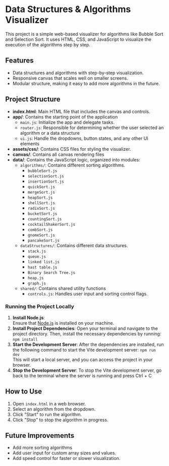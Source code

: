 # Data Structures & Algorithms Visualizer

This project is a simple web-based visualizer for algorithms like Bubble Sort and Selection Sort. It uses HTML, CSS, and JavaScript to visualize the execution of the algorithms step by step.

## Features
- Data structures and algorithms with step-by-step visualization.
- Responsive canvas that scales well on smaller screens.
- Modular structure, making it easy to add more algorithms in the future.

## Project Structure
- **index.html**: Main HTML file that includes the canvas and controls.
- **app/**: Contains the starting point of the application
  - `main.js`: Initialize the app and delegate tasks.
  - `router.js`: Responsible for determining whether the user selected an algorithm or a data structure
  - `ui.js`: Handle the dropdowns, button states, and any other UI elements
- **assets/css/**: Contains CSS files for styling the visualizer.
- **canvas/**: Contains all canvas rendering files
- **data/**: Contains the JavaScript logic, organized into modules:
  - `algorithms/`: Contains different sorting algorithms.
    - `bubbleSort.js`
    - `selectionSort.js`
    - `insertionSort.js`
    - `quickSort.js`
    - `mergeSort.js`
    - `heapSort.js`
    - `shellSort.js`
    - `radixSort.js`
    - `bucketSort.js`
    - `countingSort.js`
    - `cocktailShakerSort.js`
    - `combSort.js`
    - `gnomeSort.js`
    - `pancakeSort.js`
  - `dataStructures/`: Contains different data structures.
    - `stack.js`
    - `queue.js`
    - `linked list.js`
    - `hast table.js`
    - `Binary Search Tree.js`
    - `heap.js`
    - `graph.js`
  - `shared/`: Contains shared utility functions
    - `controls.js`: Handles user input and sorting control flags.
### Running the Project Locally
1. **Install Node.js**:  
  Ensure that [Node.js](https://nodejs.org/) is installed on your machine.
2. **Install Project Dependencies**: 
  Open your terminal and navigate to the project directory. Then, install the necessary dependencies by running:
  `npm install`
3. **Start the Development Server**: 
  After the dependencies are installed, run the following command to start the Vite development server:
  `npm run dev`\
  This will start a local server, and you can access the project in your browser.
4. **Stop the Development Server**: 
  To stop the Vite development server, go back to the terminal where the server is running and press Ctrl + C

## How to Use
1. Open `index.html` in a web browser.
2. Select an algorithm from the dropdown.
3. Click "Start" to run the algorithm.
4. Click "Stop" to stop the algorithm in progress.

## Future Improvements
- Add more sorting algorithms
- Add user input for custom array sizes and values.
- Add speed control for faster or slower visualization.
